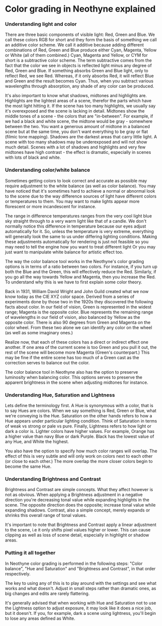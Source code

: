 # Color grading in Neothyne explained

### Understanding light and color

There are three basic components of visible light: Red, Green and Blue. We
call these colors RGB for short and they form the basis of something we call
an additive color scheme. We call it additive because adding different
combinations of Red, Green and Blue produce either Cyan, Magenta, Yellow or
White (all of them combined.) Cyan, Magenta and Yellow, or CYM for short is a
subtractive color scheme. The term subtractive comes from the fact that the
color we see in objects is reflected light minus any degree of Red, Green and
Blue. If something absorbs Green and Blue light, only to reflect Red, we see Red.
Whereas, if it only absorbs Red, it will reflect Blue and Green and the result
becomes Cyan. Thus, when you subtract various wavelengths through absorption, any
shade of any color can be produced.

It's also important to know what shadows, midtones and highlights are. Highlights
are the lightest areas of a scene, therefor the parts which have the most light
hitting it. If the scene has too many highlights, we usually say it's overexposed
and the scene is lacking in detail. Midtones show the middle tones of a scene -
the colors that are "in-between". For example, if we had a black and white
scene, the midtone would be gray - somewhere between the two. You want a generous
amount of midtone in a balanced scene but at the same time, you don't want
everything to be gray or flat (filmic tone mapping). Shadows are the darkest areas
that carry little light. A scene with too many shadows may be underexposed and
will not show much detail. Scenes with a lot of shadows and highlights and very
few midtones have high contrast - the effect is dramatic, especially in scenes
with lots of black and white.

### Understanding color/white balance

Sometimes getting colors to look correct and accurate as possible may require
adjustment to the white balance (as well as color balance). You may have
noticed that it's sometimes hard to achieve a normal or abnormal look to the scene
due to the way difference sources of light have different colors or temperatures
to them. You may want to make lights appear more florescent or more incandescent
for instance.

The range in difference temperatures ranges from the very cool light blue sky
straight through to a very warm light like that of a candle. We don't normally
notice this difference in temperature because our eyes adjust automatically for
it. So, unless the temperature is very extreme, everything will generally look
the same to us under differing lighting conditions. Making these adjustments
automatically for rendering is just not feasible so you may need to tell the
engine how you want to treat different light Or you may just want to manipulate
white balance for artistic effect too.

The way the color balance tool works in the Neothyne's color grading options is
in terms of a ratio between two colors. For instance, if you turn up both
the Blue and the Green, this will effectively reduce the Red. Similarly, if you
go all the way towards Yellow and Magenta, then you increase the Red. To understand
why this is we have to first explain some color theory.

Back in 1931, William David Wright and John Guild created what we now know today
as the CIE XYZ color space. Derived from a series of experiments done by those two
in the 1920s they discovered the following facts about color. In our field of
vision, Green is represented in the widest range; Magenta is the opposite color.
Blue represents the remaining range of wavelengths in our field of vision, also
balanced by Yellow as the opposite color. There is also 90 degrees from Green and
Magenta on the color wheel. From these two alone we can identify any color on
the wheel (as well as some imaginary ones.)

Realize now, that each of these colors has a direct or indirect effect one another.
If one area of the current scene is too Green and you pull it out, the rest of the
scene will become more Magenta (Green's counterpart.) This may be fine if the
entire scene has too much of a Green cast as the correction serves to balance
out the color.

The color balance tool in Neothyne also has the option to preserve luminosity when
balancing color. This options serves to preserve the apparent brightness in the
scene when adjusting midtones for instance.

### Understanding Hue, Saturation and Lightness

Lets define the terminology first. A Hue is synonymous with a color, that is to
say Hues are colors. When we say something is Red, Green or Blue, what we're
conveying is the Hue. Saturation on the other hands refers to how a Hue appears
under particular lighting condition. Think of Saturation in terms of weak vs
strong or pale vs pure. Finally, Lightness refers to how light or dark a color is.
Lighter colors have higher values. For example, Orange has a higher value than
navy Blue or dark Purple. Black has the lowest value of any Hue, and White the
highest.

You also have the option to specify how much color ranges will overlap. The
effect of this is very subtle and will only work on colors next to each other
(or close to each other.) The more overlap the more closer colors begin to
become the same Hue.

### Understanding Brightness and Contrast

Brightness and Contrast are simple concepts. What they affect however is not as
obvious. When applying a Brightness adjustment in a negative direction you're
decreasing tonal value while expanding highlights in the scene. The opposite
direction does the opposite; increase tonal value while expanding shadows.
Contrast, also a simple concept, merely expands or shrinks this overall range
of tonal values.

It's important to note that Brightness and Contrast apply a linear adjustment
to the scene, i.e it only shifts pixel values higher or lower. This can cause
clipping as well as loss of scene detail, especially in highlight or shadow
areas.

### Putting it all together

In Neothyne color grading is performed in the following steps: "Color balance",
"Hue and Saturation" and "Brightness and Contrast", in that order respectively.

The key to using any of this is to play around with the settings and see what
works and what doesn't. Adjust in small steps rather than dramatic ones, as big
changes and edits are rarely flattering.

It's generally advised that when working with Hue and Saturation not to use
the Lightness option to adjust exposure, it may look like it does a nice job, but
it doesn't. If you, for example, dark a scene using lightness, you'll begin to
lose any areas defined as White.
